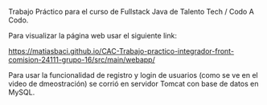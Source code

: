 Trabajo Práctico para el curso de Fullstack Java de Talento Tech / Codo A Codo.

Para visualizar la página web usar el siguiente link:

https://matiasbaci.github.io/CAC-Trabajo-practico-integrador-front-comision-24111-grupo-16/src/main/webapp/

Para usar la funcionalidad de registro y login de usuarios (como se ve en el video de dmeostración) se corrió en servidor Tomcat con base de datos en MySQL.
